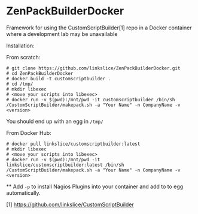 # ZenPackBuilderDocker
Framework for using the CustomScriptBuilder[1] repo in a Docker container where a development lab may be unavailable

Installation:

From scratch:
```
# git clone https://github.com/linkslice/ZenPackBuilderDocker.git
# cd ZenPackBuilderDocker
# docker build -t customscriptbuilder .
# cd /tmp/
# mkdir libexec
# <move your scripts into libexec>
# docker run -v $(pwd):/mnt/pwd -it customscriptbuilder /bin/sh /CustomScriptBuilder/makepack.sh -a "Your Name" -n CompanyName -v <version>
```
You should end up with an egg in `/tmp/`

From Docker Hub:
```
# docker pull linkslice/customscriptbuilder:latest
# mkdir libexec
# <move your scripts into libexec>
# docker run -v $(pwd):/mnt/pwd -it linkslice/customscriptbuilder:latest /bin/sh /CustomScriptBuilder/makepack.sh -a "Your Name" -n CompanyName -v <version>
```
** Add `-p` to install Nagios Plugins into your container and add to to egg automatically.

[1] https://github.com/linkslice/CustomScriptBuilder
